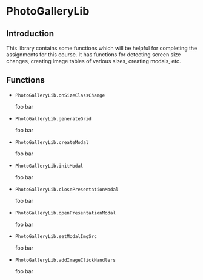 # PhotoGalleryLib

## Introduction

This library contains some functions which will be helpful for completing the assignments for this course. It has functions for detecting screen size changes, creating image tables of various sizes, creating modals, etc.

## Functions

- `PhotoGalleryLib.onSizeClassChange`

    foo bar

- `PhotoGalleryLib.generateGrid`

    foo bar

- `PhotoGalleryLib.createModal`

    foo bar

- `PhotoGalleryLib.initModal`

    foo bar

- `PhotoGalleryLib.closePresentationModal`

    foo bar

- `PhotoGalleryLib.openPresentationModal`

    foo bar
    
- `PhotoGalleryLib.setModalImgSrc`

    foo bar
    
- `PhotoGalleryLib.addImageClickHandlers`

    foo bar
